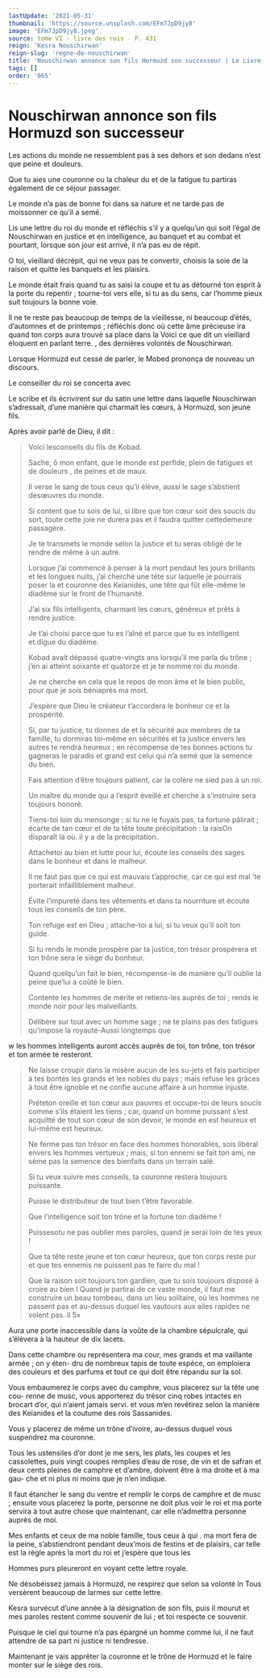 ```yaml
---
lastUpdate: '2021-05-31'
thumbnail: 'https://source.unsplash.com/EFm7JpD9jy8'
image: 'EFm7JpD9jy8.jpeg'
source: tome VI - livre des rois - P. 431
reign: 'Kesra Nouschirwan'
reign-slug: 'regne-de-nouschirwan'
title: 'Nouschirwan annonce son fils Hormuzd son successeur | Le Livre des Rois | Shâhnâmeh'
tags: []
order: '065'
---
```


# Nouschirwan annonce son fils Hormuzd son successeur

Les actions du monde ne ressemblent pas à ses dehors et son dedans n’est que peine et douleurs.

Que tu aies une couronne ou la chaleur du et de la fatigue tu partiras également de ce séjour passager.

Le monde n’a pas de bonne foi dans sa nature et ne tarde pas de moissonner ce qu’il a semé.

Lis une lettre du roi du monde et réfléchis s’il y a quelqu’un qui soit l’égal de Nouschirwan en justice et en intelligence, au banquet et au combat et pourtant, lorsque son jour est arrivé, il n’a pas eu de répit.

O toi, vieillard décrépit, qui ne veux pas te convertir, choisis la soie de la raison et quitte les banquets et les plaisirs.

Le monde était frais quand tu as saisi la coupe et tu as détourné ton esprit à la porte du repentir ; tourne-toi vers elle, si tu as du sens, car l’homme pieux suit toujours la bonne voie.

Il ne te reste pas beaucoup de temps de la vieillesse, ni beaucoup d’étés, d’automnes et de printemps ; réfléchis donc où cette âme précieuse ira quand ton corps aura trouvé sa place dans la Voici ce que dit un vieillard éloquent en parlant terre. , des dernières volontés de Nouschirwan.

Lorsque Hormuzd eut cessé de parler, le Mobed prononça de nouveau un discours.

Le conseiller du roi se concerta avec

Le scribe et ils écrivirent sur du satin une lettre dans laquelle Nouschirwan s’adressait, d’une manière qui charmait les cœurs, à Hormuzd, son jeune fils.

Après avoir parlé de Dieu, il dit :

> Voici lesconseils du fils de Kobad.
>
> Sache, ô mon enfant, que le monde est perfide, plein de fatigues et de douleurs , de peines et de maux.
>
> Il verse le sang de tous ceux qu’il élève, aussi le sage s’abstient desœuvres du monde.
>
> Si content que tu sois de lui, si libre que ton cœur soit des soucis du sort, toute cette joie ne durera pas et il faudra quitter cettedemeure passagère.
>
> Je te transmets le monde selon la justice et tu seras obligé de le rendre de même à un autre.
>
> Lorsque j’ai commencé à penser à la mort pendaut les jours brillants et les longues nuits, j’ai cherché une tête sur laquelle je pourrais poser la et couronne des Keïanides, une tête qui fût elle-même le diadème sur le front de l’humanité.
>
> J’ai six fils intelligents, charmant les cœurs, généreux et prêts à rendre justice.
>
> Je t’ai choisi parce que tu es l’aîné et parce que tu es intelligent et.digue du diadème.
>
> Kobad avait dépassé quatre-vingts ans lorsqu’il me parla du trône ; j’en ai atteint soixante et quatorze et je te nomme roi du monde.
>
> Je ne cherche en cela que le repos de mon âme et le bien public, pour que je sois béniaprès ma mort.
>
> J’espère que Dieu le créateur t’accordera le bonheur ce et la prospérité.
>
> Si, par tu justice, tu donnes de et la sécurité aux membres de ta famille, tu dormiras toi-même en sécurités et ta justice envers les autres te rendra heureux ; en récompense de tes bonnes actions tu gagneras le paradis et grand est celui qui n’a semé que la semence du bien.
>
> Fais attention d’être toujours patient, car la colère ne sied pas à un roi.
>
> Un maître du monde qui a l’esprit éveillé et cherche à s’instruire sera toujours honoré.
>
> Tiens-toi loin du mensonge ; si tu ne le fuyais pas, ta fortune pâlirait ; écarte de tan cœur et de ta tête toute précipitation : la raisOn disparaît là où. il y a de la précipitation.
>
> Attachetoi au bien et lutte pour lui, écoute les conseils des sages dans le bonheur et dans le malheur.
>
> Il ne faut pas que ce qui est mauvais t’approche, car ce qui est mal ’te porterait infailliblement malheur.
>
> Évite l’impureté dans tes vêtements et dans ta nourriture et écoute tous les conseils de ton père.
>
> Ton refuge est en Dieu ; attache-toi a lui, si tu veux qu’il soit ton guide.
>
> Si tu rends le monde prospère par ta justice, ton trésor prospérera et ton trône sera le siège du bonheur.
>
> Quand quelqu’un fait le bien, récompense-le de manière qu’il oublie la peine que’lui a coûté le bien.
>
> Contente les hommes de mérite et retiens-les auprès de toi ; rends le monde noir pour les malveillants.
>
> Délibère sur tout avec un homme sage ; ne te plains pas des fatigues qu’impose la royauté-Aussi longtemps que
>
> 
w les hommes intelligents auront accès auprès de toi, ton trône, ton trésor et ton armée te resteront.
>
> Ne laisse croupir dans la misère aucun de les su-jets et fais participer à tes bontés les grands et les nobles du pays ; mais refuse les grâces à tout être ignoble et ne confie aucune affaire à un homme injuste.
>
> Préteton oreille et ton cœur aux pauvres et occupe-toi de leurs soucis comme s’ils étaient les tiens ; car, quand un homme puissant s’est acquitté de tout son cœur de son devoir, le monde en est heureux et lui-même est heureux.
>
> Ne ferme pas ton trésor en face des hommes honorables, sois libéral envers les hommes vertueux ; mais, si ton ennemi se fait ton ami, ne sème pas la semence des bienfaits dans un terrain salé.
>
> Si tu veux suivre mes conseils, ta couronne restera toujours puissante.
>
> Puisse le distributeur de tout bien t’être favorable.
>
> Que l’intelligence soit ton trône et la fortune ton diadème !
>
> Puissesotu ne pas oublier mes paroles, quand je serai loin de tes yeux !
>
> Que ta tête reste jeune et ton cœur heureux, que ton corps reste pur et que tes ennemis ne puissent pas te faire du mal !
>
> Que la raison soit toujours ton gardien, que tu sois toujours disposé à croire au bien l Quand je partirai de ce vaste monde, il faut me construire un beau tombeau, dans un lieu solitaire, où les hommes ne passent pas et au-dessus duquel les vautours aux ailes rapides ne volent pas. il 5»

Aura une porte inaccessible dans la voûte de la chambre sépulcrale, qui s’élèvera à la hauteur de dix lacets.

Dans cette chambre ou représentera ma cour, mes grands et ma vaillante armée ; on y éten- dru de nombreux tapis de toute espèce, on emploiera des couleurs et des parfums et tout ce qui doit être répandu sur la sol.

Vous embaumerez le corps avec du camphre, vous placerez sur la tête une cou- renne de musc, vous apporterez du trésor cinq robes intactes en brocart d’or, qui n’aient jamais servi. et vous m’en revêtirez selon la manière des Keïanides et la coutume des rois Sassanides.

Vous y placerez de même un trône d’ivoire, au-dessus duquel vous suspendrez ma couronne.

Tous les ustensiles d’or dont je me sers, les plats, les coupes et les cassolettes, puis vingt coupes remplies d’eau de rose, de vin et de safran et deux cents pleines de camphre et d’ambre, doivent être à ma droite et à ma gau-
che et ni plus ni moins que je n’en indique.

Il faut étancher le sang du ventre et remplir le corps de camphre et de musc ; ensuite vous placerez la porte, personne ne doit plus voir le roi et ma porte servira à tout autre chose que maintenant, car elle n’admettra personne auprès de moi.

Mes enfants et ceux de ma noble famille, tous ceux à qui . ma mort fera de la peine, s’abstiendront pendant deux’mois de festins et de plaisirs, car telle est la règle après la mort du roi et j’espère que tous les

Hommes purs pleureront en voyant cette lettre royale.

Ne désobéissez jamais à Hormuzd, ne respirez que selon sa volonté ln Tous versèrent beaucoup de larmes sur cette lettre.

Kesra survécut d’une année à la désignation de son fils, puis il mourut et mes paroles restent comme souvenir de lui ; et toi respecte ce souvenir.

Puisque le ciel qui tourne n’a pas épargné un homme comme lui, il ne faut attendre de sa part ni justice ni tendresse.

Maintenant je vais apprêter la couronne et le trône de Hormuzd et le faire monter sur le siège des rois.
